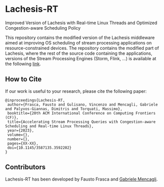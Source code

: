 # Lachesis-RT
Improved Version of Lachesis with Real-time Linux Threads and Optimized Congestion-aware Scheduling Policy

This repository contains the modified version of the Lachesis middleware aimed at improving OS scheduling of stream processing applications on resource-constrained devices. The repository contains the modified part of Lachesis, where the rest of the source code containing the applications, versions of the Stream Processing Engines (Storm, Flink, ...) is available at the following [link](https://github.com/dmpalyvos/lachesis).

## How to Cite
If our work is useful to your research, please cite the following paper:
```
@inproceedings{Lachesis-RT,
 author={Frasca, Fausto and Gulisano, Vincenzo and Mencagli, Gabriele and Palyvos-Giannas, Dimitris and Torquati, Massimo},
 booktitle={20th ACM International Conference on Computing Frontiers (CF)}, 
 title={Accelerating Stream Processing Queries with Congestion-aware Scheduling and Real-time Linux Threads}, 
 year={2023},
 volume={},
 number={},
 pages={XX-XX},
 doi={10.1145/3587135.3592202}
}
```

## Contributors
Lachesis-RT has been developed by Fausto Frasca and [Gabriele Mencagli](mailto:gabriele.mencagli@unipi.it).

